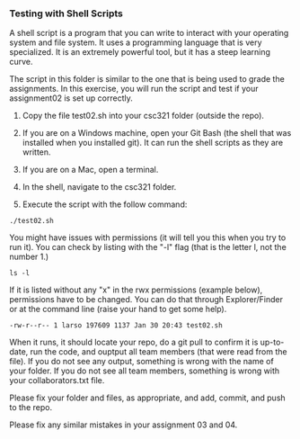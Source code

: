 ### Testing with Shell Scripts

A shell script is a program that you can write to interact with your operating system and file system. It uses a programming language that is very specialized. It is an extremely powerful tool, but it has a steep learning curve. 

The script in this folder is similar to the one that is being used to grade the assignments. In this exercise, you will run the script and test if your assignment02 is set up correctly.

1. Copy the file test02.sh into your csc321 folder (outside the repo).

2. If you are on a Windows machine, open your Git Bash (the shell that was installed when you installed git). It can run the shell scripts as they are written.

3. If you are on a Mac, open a terminal.

4. In the shell, navigate to the csc321 folder.

5. Execute the script with the follow command:

```
./test02.sh
```

You might have issues with permissions (it will tell you this when you try to run it). You can check by listing with the "-l" flag (that is the letter l, not the number 1.)

```
ls -l
```

If it is listed without any "x" in the rwx permissions (example below), permissions have to be changed. You can do that through Explorer/Finder or at the command line (raise your hand to get some help).

```
-rw-r--r-- 1 larso 197609 1137 Jan 30 20:43 test02.sh
```

When it runs, it should locate your repo, do a git pull to confirm it is up-to-date, run the code, and ouptput all team members (that were read from the file). If you do not see any output, something is wrong with the name of your folder. If you do not see all team members, something is wrong with your collaborators.txt file.

Please fix your folder and files, as appropriate, and add, commit, and push to the repo.

Please fix any similar mistakes in your assignment 03 and 04.
